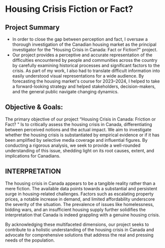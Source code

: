 # Housing Crisis Fiction or Fact?
## Project Summary

* In order to close the gap between perception and fact, I oversaw a thorough investigation of the Canadian housing market as the principal investigator for the "Housing Crisis in Canada: Fact or Fiction?" project. 
* Our project provides a perceptive and accurate representation of the difficulties encountered by people and communities across the country by carefully examining historical processes and significant factors to the crisis. As part of my work, I also had to translate difficult information into easily understood visual representations for a wide audience. By forecasting the housing market's course for 2023–2024, I helped to take a forward-looking strategy and helped stakeholders, decision-makers, and the general public navigate changing dynamics.

## Objective & Goals:

The primary objective of our project “Housing Crisis in Canada: Friction or Fact? " Is to critically assess
the housing crisis in Canada, differentiating between perceived notions and the actual impact. We aim
to investigate whether the housing crisis is substantiated by empirical evidence or if it has been
amplified by selective media coverage and influential figures. By conducting a rigorous analysis, we seek
to provide a well-rounded understanding of this issue, shedding light on its root causes, extent, and
implications for Canadians.

## INTERPRETATION
The housing crisis in Canada appears to be a tangible reality rather than a mere fiction. The available data points towards a substantial and persistent surge in housing-related challenges. Factors such as escalating property prices, a notable increase in demand, and limited affordability underscore the severity of the situation. The prevalence of issues like homelessness, bidding wars, and an insufficient housing supply further solidifies the interpretation that Canada is indeed grappling with a genuine housing crisis. 

By acknowledging these multifaceted dimensions, our project seeks to contribute to a holistic understanding of the housing crisis in Canada and advocate for comprehensive solutions that address the real and pressing needs of the population.
